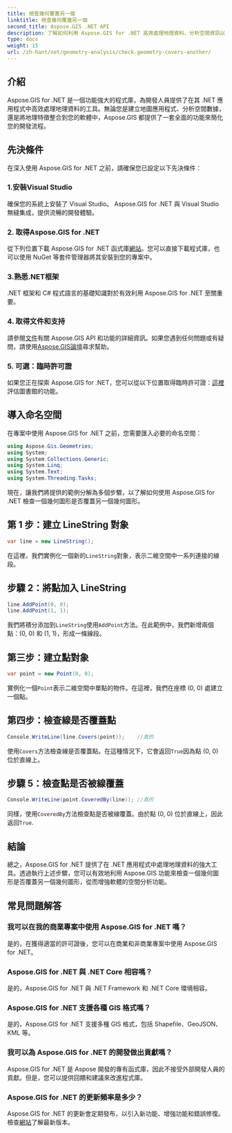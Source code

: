 ```yaml
---
title: 檢查幾何覆蓋另一個
linktitle: 檢查幾何覆蓋另一個
second_title: Aspose.GIS .NET API
description: 了解如何利用 Aspose.GIS for .NET 高效處理地理資料、分析空間資訊以及將地圖功能整合到您的 .NET 應用程式中。
type: docs
weight: 15
url: /zh-hant/net/geometry-analysis/check-geometry-covers-another/
---
```

## 介紹
Aspose.GIS for .NET 是一個功能強大的程式庫，為開發人員提供了在其 .NET 應用程式中高效處理地理資料的工具。無論您是建立地圖應用程式、分析空間數據，還是將地理特徵整合到您的軟體中，Aspose.GIS 都提供了一套全面的功能來簡化您的開發流程。
## 先決條件
在深入使用 Aspose.GIS for .NET 之前，請確保您已設定以下先決條件：
### 1.安裝Visual Studio
確保您的系統上安裝了 Visual Studio。 Aspose.GIS for .NET 與 Visual Studio 無縫集成，提供流暢的開發體驗。
### 2. 取得Aspose.GIS for .NET
從下列位置下載 Aspose.GIS for .NET 函式庫[網站](https://releases.aspose.com/gis/net/)。您可以直接下載程式庫，也可以使用 NuGet 等套件管理器將其安裝到您的專案中。
### 3.熟悉.NET框架
.NET 框架和 C# 程式語言的基礎知識對於有效利用 Aspose.GIS for .NET 至關重要。
### 4. 取得文件和支持
請參閱[文件](https://reference.aspose.com/gis/net/)有關 Aspose.GIS API 和功能的詳細資訊。如果您遇到任何問題或有疑問，請使用[Aspose.GIS論壇](https://forum.aspose.com/c/gis/33)尋求幫助。
### 5. 可選：臨時許可證
如果您正在探索 Aspose.GIS for .NET，您可以從以下位置取得臨時許可證：[這裡](https://purchase.aspose.com/temporary-license/)評估圖書館的功能。

## 導入命名空間
在專案中使用 Aspose.GIS for .NET 之前，您需要匯入必要的命名空間：
```csharp
using Aspose.Gis.Geometries;
using System;
using System.Collections.Generic;
using System.Linq;
using System.Text;
using System.Threading.Tasks;
```

現在，讓我們將提供的範例分解為多個步驟，以了解如何使用 Aspose.GIS for .NET 檢查一個幾何圖形是否覆蓋另一個幾何圖形。
## 第 1 步：建立 LineString 對象
```csharp
var line = new LineString();
```
在這裡，我們實例化一個新的`LineString`對象，表示二維空間中一系列連接的線段。
## 步驟 2：將點加入 LineString
```csharp
line.AddPoint(0, 0);
line.AddPoint(1, 1);
```
我們將積分添加到`LineString`使用`AddPoint`方法。在此範例中，我們新增兩個點：(0, 0) 和 (1, 1)，形成一條線段。
## 第三步：建立點對象
```csharp
var point = new Point(0, 0);
```
實例化一個`Point`表示二維空間中單點的物件。在這裡，我們在座標 (0, 0) 處建立一個點。
## 第四步：檢查線是否覆蓋點
```csharp
Console.WriteLine(line.Covers(point));    //真的
```
使用`Covers`方法檢查線是否覆蓋點。在這種情況下，它會返回`True`因為點 (0, 0) 位於直線上。
## 步驟 5：檢查點是否被線覆蓋
```csharp
Console.WriteLine(point.CoveredBy(line)); //真的
```
同樣，使用`CoveredBy`方法檢查點是否被線覆蓋。由於點 (0, 0) 位於直線上，因此返回`True`.

## 結論
總之，Aspose.GIS for .NET 提供了在 .NET 應用程式中處理地理資料的強大工具。透過執行上述步驟，您可以有效地利用 Aspose.GIS 功能來檢查一個幾何圖形是否覆蓋另一個幾何圖形，從而增強軟體的空間分析功能。
## 常見問題解答
### 我可以在我的商業專案中使用 Aspose.GIS for .NET 嗎？
是的，在獲得適當的許可證後，您可以在商業和非商業專案中使用 Aspose.GIS for .NET。
### Aspose.GIS for .NET 與 .NET Core 相容嗎？
是的，Aspose.GIS for .NET 與 .NET Framework 和 .NET Core 環境相容。
### Aspose.GIS for .NET 支援各種 GIS 格式嗎？
是的，Aspose.GIS for .NET 支援多種 GIS 格式，包括 Shapefile、GeoJSON、KML 等。
### 我可以為 Aspose.GIS for .NET 的開發做出貢獻嗎？
Aspose.GIS for .NET 是 Aspose 開發的專有函式庫，因此不接受外部開發人員的貢獻。但是，您可以提供回饋和建議來改進程式庫。
### Aspose.GIS for .NET 的更新頻率是多少？
 Aspose.GIS for .NET 的更新會定期發布，以引入新功能、增強功能和錯誤修復。檢查[網站](https://releases.aspose.com/gis/net/)了解最新版本。